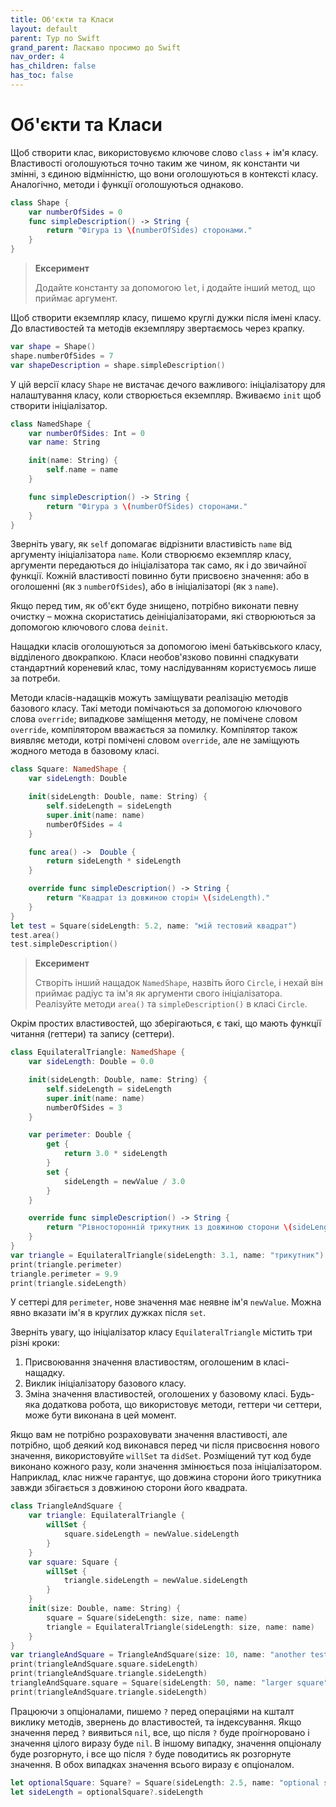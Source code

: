 ```yaml
---
title: Об'єкти та Класи
layout: default
parent: Тур по Swift
grand_parent: Ласкаво просимо до Swift
nav_order: 4
has_children: false
has_toc: false
---
```


# Об'єкти та Класи

Щоб створити клас, використовуємо ключове слово `class` + ім'я класу. Властивості оголошуються точно таким же чином, як константи чи змінні, з єдиною відмінністю, що вони оголошуються в контексті класу. Аналогічно, методи і функції оголошуються однаково.

```swift
class Shape {
    var numberOfSides = 0
    func simpleDescription() -> String {
        return "Фігура із \(numberOfSides) сторонами."
    }
}
```

> **Ексеримент**
>
> Додайте константу за допомогою `let`, і додайте інший метод, що приймає аргумент.

Щоб створити екземпляр класу, пишемо круглі дужки після імені класу. До властивостей та методів екземпляру звертаємось через крапку.

```swift
var shape = Shape()
shape.numberOfSides = 7
var shapeDescription = shape.simpleDescription()
```

У цій версії класу `Shape` не вистачає дечого важливого: ініціалізатору для налаштування класу, коли створюється екземпляр. Вживаємо `init` щоб створити ініціалізатор.

```swift
class NamedShape {
    var numberOfSides: Int = 0
    var name: String

    init(name: String) {
        self.name = name
    }

    func simpleDescription() -> String {
        return "Фігура з \(numberOfSides) сторонами."
    }
}
```

Зверніть увагу, як `self` допомагає відрізнити властивість `name` від аргументу ініціалізатора `name`. Коли створюємо екземпляр класу, аргументи передаються до ініціалізатора так само, як і до звичайної функції. Кожній властивості повинно бути присвоєно значення: або в оголошенні \(як з `numberOfSides`\), або в ініціалізаторі \(як з `name`\).

Якщо перед тим, як об'єкт буде знищено, потрібно виконати певну очистку – можна скористатись деініціалізаторами, які створюються за допомогою ключового слова `deinit`.

Нащадки класів оголошуються за допомогою імені батьківського класу, відділеного двокрапкою. Класи необов'язково повинні спадкувати стандартний кореневий клас, тому наслідуванням користуємось лише за потреби.

Методи класів-надащків можуть заміщувати реалізацію методів базового класу. Такі методи помічаються за допомогою ключового слова `override`; випадкове заміщення методу, не помічене словом `override`, компілятором вважається за помилку. Компілятор також виявляє методи, котрі помічені словом `override`, але не заміщують жодного метода в базовому класі.

```swift
class Square: NamedShape {
    var sideLength: Double

    init(sideLength: Double, name: String) {
        self.sideLength = sideLength
        super.init(name: name)
        numberOfSides = 4
    }

    func area() ->  Double {
        return sideLength * sideLength
    }

    override func simpleDescription() -> String {
        return "Квадрат із довжиною сторін \(sideLength)."
    }
}
let test = Square(sideLength: 5.2, name: "мій тестовий квадрат")
test.area()
test.simpleDescription()
```

> **Ексеримент**
>
> Створіть інший нащадок `NamedShape`, назвіть його `Circle`, і нехай він приймає радіус та ім'я як аргументи свого ініціалізатора. Реалізуйте методи `area()` та `simpleDescription()` в класі `Circle`.

Окрім простих властивостей, що зберігаються, є такі, що мають функції читання \(геттери\) та запису \(сеттери\).

```swift
class EquilateralTriangle: NamedShape {
    var sideLength: Double = 0.0

    init(sideLength: Double, name: String) {
        self.sideLength = sideLength
        super.init(name: name)
        numberOfSides = 3
    }

    var perimeter: Double {
        get {
            return 3.0 * sideLength
        }
        set {
            sideLength = newValue / 3.0
        }
    }

    override func simpleDescription() -> String {
        return "Рівносторонній трикутник із довжиною сторони \(sideLength)."
    }
}
var triangle = EquilateralTriangle(sideLength: 3.1, name: "трикутник")
print(triangle.perimeter)
triangle.perimeter = 9.9
print(triangle.sideLength)
```

У сеттері для `perimeter`, нове значення має неявне ім'я `newValue`. Можна явно вказати ім'я в круглих дужках після `set`.

Зверніть увагу, що ініціалізатор класу `EquilateralTriangle` містить три різні кроки:

1. Присвоювання значення властивостям, оголошеним в класі-нащадку.
2. Виклик ініціалізатору базового класу.
3. Зміна значення властивостей, оголошених у базовому класі. Будь-яка додаткова робота, що використовує методи, геттери чи сеттери, може бути виконана в цей момент.

Якщо вам не потрібно розраховувати значення властивості, але потрібно, щоб деякий код виконався перед чи після присвоєння нового значення, використовуйте `willSet` та `didSet`. Розміщений тут код буде виконано кожного разу, коли значення змінюється поза ініціалізатором. Наприклад, клас нижче гарантує, що довжина сторони його трикутника завжди збігається з довжиною сторони його квадрата.

```swift
class TriangleAndSquare {
    var triangle: EquilateralTriangle {
        willSet {
            square.sideLength = newValue.sideLength
        }
    }
    var square: Square {
        willSet {
            triangle.sideLength = newValue.sideLength
        }
    }
    init(size: Double, name: String) {
        square = Square(sideLength: size, name: name)
        triangle = EquilateralTriangle(sideLength: size, name: name)
    }
}
var triangleAndSquare = TriangleAndSquare(size: 10, name: "another test shape")
print(triangleAndSquare.square.sideLength)
print(triangleAndSquare.triangle.sideLength)
triangleAndSquare.square = Square(sideLength: 50, name: "larger square")
print(triangleAndSquare.triangle.sideLength)
```

Працюючи з опціоналами, пишемо `?` перед операціями на кшталт виклику методів, звернень до властивостей, та індексування. Якщо значення перед `?` виявиться `nil`, все, що після `?` буде проігноровано і значення цілого виразу буде `nil`. В іншому випадку, значення опціоналу буде розгорнуто, і все що після `?` буде поводитись як розгорнуте значення. В обох випадках значення всього виразу є опціоналом.

```swift
let optionalSquare: Square? = Square(sideLength: 2.5, name: "optional square")
let sideLength = optionalSquare?.sideLength
```

